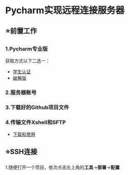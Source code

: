 # Pycharm实现远程连接服务器

## ⭐前置工作

### 1.Pycharm专业版  
  获取方式以下二选一：   
  - [学生认证](https://blog.csdn.net/Colorkiller86/article/details/135457683)  
  - [破解版](https://www.bilibili.com/video/BV1Z44y1K7k6/?vd_source=259f52b0dd835932773d4385905c6c25)
  
### 2.服务器账号  

### 3.下载好的Github项目文件  

### 4.传输文件Xshell和SFTP  
  - [下载和使用](https://blog.csdn.net/qq_44614026/article/details/108896217)  

##  ⭐SSH连接

  1.随便打开一个项目，依次点击左上角的**工具**→**部署**→**配置**  
  

